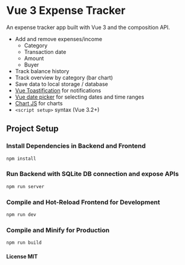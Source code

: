 # Vue 3 Expense Tracker

An expense tracker app built with Vue 3 and the composition API.

- Add and remove expenses/income
    - Category
    - Transaction date
    - Amount
    - Buyer
- Track balance history
- Track overview by category (bar chart)
- Save data to local storage / database
- [Vue Toastification](https://github.com/Maronato/vue-toastification) for notifications
- [Vue date picker](https://vue3datepicker.com/installation/) for selecting dates and time ranges
- [Chart JS](https://www.chartjs.org/docs/latest/) for charts
- `<script setup>` syntax (Vue 3.2+)

## Project Setup
### Install Dependencies in Backend and Frontend
```sh
npm install
```

### Run Backend with SQLite DB connection and expose APIs
```sh
npm run server
```

### Compile and Hot-Reload Frontend for Development

```sh
npm run dev
```

### Compile and Minify for Production

```sh
npm run build
```

#### License MIT